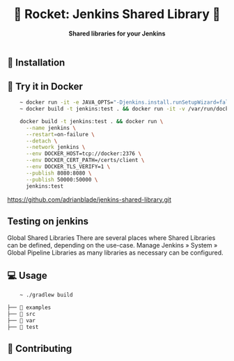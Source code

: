 <div align="center">
  <h1>🦝 Rocket: Jenkins Shared Library 🦝</h1>
  <strong>Shared libraries for your Jenkins</strong>
</div>
<br>

## 🚀 Installation

## 🐳 Try it in Docker

```bash
    ~ docker run -it -e JAVA_OPTS="-Djenkins.install.runSetupWizard=false" -p 8080:8080 jenkins/jenkins:latest
    ~ docker build -t jenkins:test . && docker run -it -v /var/run/docker.sock:/var/run/docker.sock -p 8080:8080 jenkins:test

    docker build -t jenkins:test . && docker run \
      --name jenkins \
      --restart=on-failure \
      --detach \
      --network jenkins \
      --env DOCKER_HOST=tcp://docker:2376 \
      --env DOCKER_CERT_PATH=/certs/client \
      --env DOCKER_TLS_VERIFY=1 \
      --publish 8080:8080 \
      --publish 50000:50000 \
      jenkins:test
```

https://github.com/adrianblade/jenkins-shared-library.git

## Testing on jenkins

Global Shared Libraries
There are several places where Shared Libraries can be defined, depending on the use-case. Manage Jenkins » System » Global Pipeline Libraries as many libraries as necessary can be configured.

## 💻 Usage

```bash
    ~ ./gradlew build
```

```bash
├── 📁 examples
├── 📁 src
├── 📁 var
├── 📁 test
```

## 🤝 Contributing
